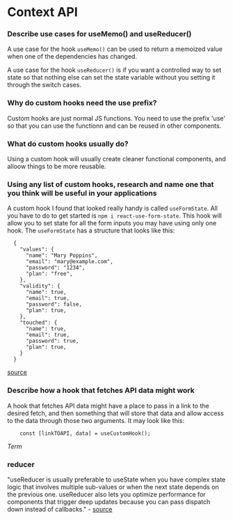 # Context API


### Describe use cases for useMemo() and useReducer()

A use case for the hook `useMemo()` can be used to return a memoized value when one of the dependencies has changed.

A use case for the hook `useReducer()` is if you want a controlled way to set state so that nothing else can set the state variable without you setting it through the switch cases. 

### Why do custom hooks need the use prefix?

Custom hooks are just normal JS functions. You need to use the prefix 'use' so that you can use the functionn and can be reused in other components. 

### What do custom hooks usually do?

Using a custom hook will usually create cleaner functional components, and alloow things to be more reusable. 

### Using any list of custom hooks, research and name one that you think will be useful in your applications

A custom hook I found that looked really handy is called `useFormState`. All you have to do to get started is `npm i react-use-form-state`. This hook will allow you to set state for all the form inputs you may have using only one hook. The `useFormState` has a structure that looks like this: 

      {
        "values": {
          "name": "Mary Poppins",
          "email": "mary@example.com",
          "password": "1234",
          "plan": "free",
        },
        "validity": {
          "name": true,
          "email": true,
          "password": false,
          "plan": true,
        },
        "touched": {
          "name": true,
          "email": true,
          "password": true,
          "plan": true,
        }
      }
      
 [source](https://blog.bitsrc.io/10-react-custom-hooks-you-should-have-in-your-toolbox-aa27d3f5564d)

### Describe how a hook that fetches API data might work

A hook that fetches API data might have a place to pass in a link to the desired fetch, and then something that will store that data and allow access to the data through those two arguments. It may look like this: 

        const [linkTOAPI, data] = useCustomHook(); 
        

_Term_
### reducer

"useReducer is usually preferable to useState when you have complex state logic that involves multiple sub-values or when the next state depends on the previous one. useReducer also lets you optimize performance for components that trigger deep updates because you can pass dispatch down instead of callbacks." - [source](https://reactjs.org/docs/hooks-reference.html#usereducer)
